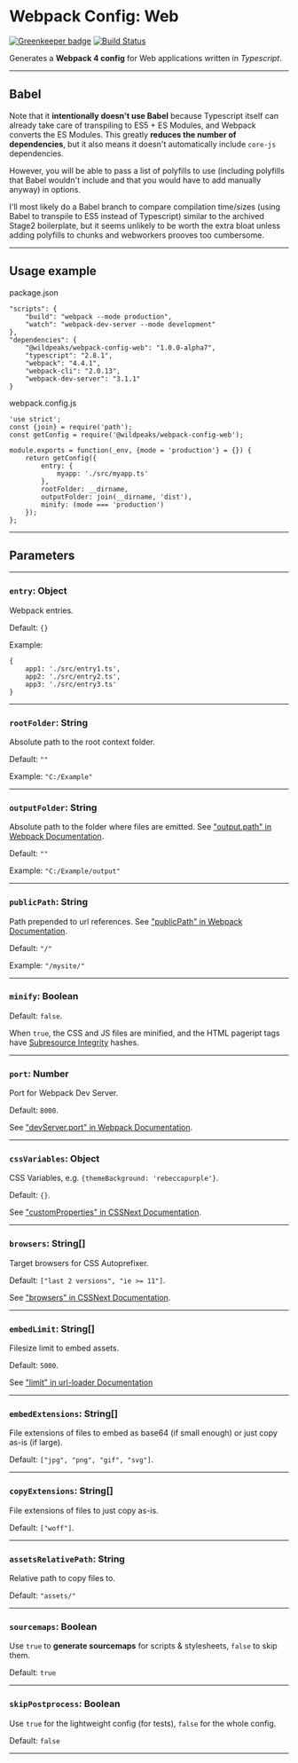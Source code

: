 # Webpack Config: Web

[![Greenkeeper badge](https://badges.greenkeeper.io/wildpeaks/package-webpack-config-web.svg)](https://greenkeeper.io/)
[![Build Status](https://travis-ci.org/wildpeaks/package-webpack-config-web.svg?branch=master)](https://travis-ci.org/wildpeaks/package-webpack-config-web)

Generates a **Webpack 4 config** for Web applications written in *Typescript*.


-------------------------------------------------------------------------------

## Babel

Note that it **intentionally doesn't use Babel** because Typescript itself can already take care of transpiling
to ES5 + ES Modules, and Webpack converts the ES Modules. This greatly **reduces the number of dependencies**,
but it also means it doesn't automatically include `core-js` dependencies.

However, you will be able to pass a list of polyfills to use (including polyfills that Babel wouldn't include
and that you would have to add manually anyway) in options.

I'll most likely do a Babel branch to compare compilation time/sizes (using Babel to transpile
to ES5 instead of Typescript) similar to the archived Stage2 boilerplate, but it seems unlikely
to be worth the extra bloat unless adding polyfills to chunks and webworkers prooves too cumbersome.


-------------------------------------------------------------------------------

## Usage example

package.json

	"scripts": {
		"build": "webpack --mode production",
		"watch": "webpack-dev-server --mode development"
	},
	"dependencies": {
		"@wildpeaks/webpack-config-web": "1.0.0-alpha7",
		"typescript": "2.8.1",
		"webpack": "4.4.1",
		"webpack-cli": "2.0.13",
		"webpack-dev-server": "3.1.1"
	}

webpack.config.js

	'use strict';
	const {join} = require('path');
	const getConfig = require('@wildpeaks/webpack-config-web');

	module.exports = function(_env, {mode = 'production'} = {}) {
		return getConfig({
			entry: {
				myapp: './src/myapp.ts'
			},
			rootFolder: __dirname,
			outputFolder: join(__dirname, 'dist'),
			minify: (mode === 'production')
		});
	};


-------------------------------------------------------------------------------

## Parameters


---
### `entry`: Object

Webpack entries.

Default: `{}`

Example:

	{
		app1: './src/entry1.ts',
		app2: './src/entry2.ts',
		app3: './src/entry3.ts'
	}


---
### `rootFolder`: String

Absolute path to the root context folder.

Default: `""`

Example: `"C:/Example"`


---
### `outputFolder`: String

Absolute path to the folder where files are emitted.
See ["output.path" in Webpack Documentation](https://webpack.js.org/configuration/output/#output-path).

Default: `""`

Example: `"C:/Example/output"`


---
### `publicPath`: String

Path prepended to url references.
See ["publicPath" in Webpack Documentation](https://webpack.js.org/guides/public-path/).

Default: `"/"`

Example: `"/mysite/"`


---
### `minify`: Boolean

Default: `false`.

When `true`, the CSS and JS files are minified, and the HTML pageript tags have
[Subresource Integrity](https://developer.mozilla.org/en-US/docs/Web/Security/Subresource_Integrity) hashes.


---
### `port`: Number

Port for Webpack Dev Server.

Default: `8000`.

See ["devServer.port" in Webpack Documentation](https://webpack.js.org/configuration/dev-server/#devserver-port).


---
### `cssVariables`: Object

CSS Variables, e.g. `{themeBackground: 'rebeccapurple'}`.

Default: `{}`.

See ["customProperties" in CSSNext Documentation](http://cssnext.io/usage/#features).


---
### `browsers`: String[]

Target browsers for CSS Autoprefixer.

Default: `["last 2 versions", "ie >= 11"]`.

See ["browsers" in CSSNext Documentation](http://cssnext.io/usage/#browsers).


---
### `embedLimit`: String[]

Filesize limit to embed assets.

Default: `5000`.

See ["limit" in url-loader Documentation](https://github.com/webpack-contrib/url-loader#limit)


---
### `embedExtensions`: String[]

File extensions of files to embed as base64 (if small enough) or just copy as-is (if large).

Default: `["jpg", "png", "gif", "svg"]`.


---
### `copyExtensions`: String[]

File extensions of files to just copy as-is.

Default: `["woff"]`.


---
### `assetsRelativePath`: String

Relative path to copy files to.

Default: `"assets/"`


---
### `sourcemaps`: Boolean

Use `true` to **generate sourcemaps** for scripts & stylesheets, `false` to skip them.

Default: `true`


---
### `skipPostprocess`: Boolean

Use `true` for the lightweight config (for tests), `false` for the whole config.

Default: `false`


-------------------------------------------------------------------------------

